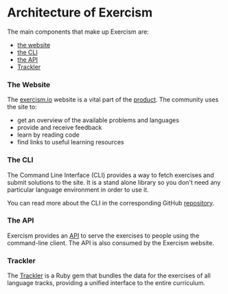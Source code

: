 # Architecture of Exercism

The main components that make up Exercism are:

- [the website](#the-website)
- [the CLI](#the-cli)
- [the API](#the-api)
- [Trackler](#trackler)

### The Website

The [exercism.io](http://exercism.io/) website is a vital part of the [product](https://github.com/exercism/exercism.io/blob/master/docs/overview-of-exercism.md#the-product). The community uses the site to:

- get an overview of the available problems and languages
- provide and receive feedback
- learn by reading code
- find links to useful learning resources

### The CLI

The Command Line Interface (CLI) provides a way to fetch exercises and submit solutions to the site. It is a stand alone library so you don't need any particular language environment in order to use it.

You can read more about the CLI in the corresponding GitHub [repository](https://github.com/exercism/cli).

### The API

Exercism provides an [API](https://github.com/exercism/x-api) to serve the exercises to people using the command-line client. The API is also consumed by the Exercism website.

### Trackler

The [Trackler](https://github.com/exercism/trackler) is a Ruby gem that bundles the data for the exercises of all language tracks, providing a unified interface to the entire curriculum.
